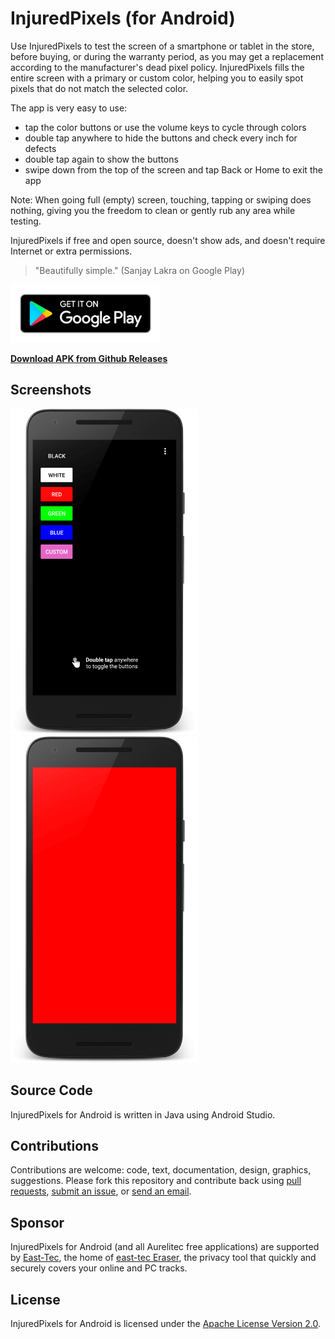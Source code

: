 # InjuredPixels (for Android)

Use InjuredPixels to test the screen of a smartphone or tablet in the store, before buying, or during the warranty period, as you may get a replacement according to the manufacturer's dead pixel policy. InjuredPixels fills the entire screen with a primary or custom color, helping you to easily spot pixels that do not match the selected color. 

The app is very easy to use: 

- tap the color buttons or use the volume keys to cycle through colors
- double tap anywhere to hide the buttons and check every inch for defects
- double tap again to show the buttons
- swipe down from the top of the screen and tap Back or Home to exit the app

Note: When going full (empty) screen, touching, tapping or swiping does nothing, giving you the freedom to clean or gently rub any area while testing.

InjuredPixels if free and open source, doesn't show ads, and doesn't require Internet or extra permissions.

> "Beautifully simple." (Sanjay Lakra on Google Play)


<a href='https://play.google.com/store/apps/details?id=com.aurelitec.injuredpixels'>
  <img alt='Get it on Google Play' src='assets/images/get-it-on-google-play-button.png' width="240"/>
</a>

**[Download APK from Github Releases](https://github.com/aurelitec/injuredpixels-android/releases/latest)**

## Screenshots

<a href="https://cloud.githubusercontent.com/assets/19592808/23361631/4d7ddcb4-fcfa-11e6-9032-c3493415022f.png" target="_blank">
  <img src="assets/screenshots/injuredpixels-android-screenshot-black-menu-nexus5-frame.png" width="300" 
  alt="InjuredPixels for Android Screenshot"/>
</a>
<a href="https://cloud.githubusercontent.com/assets/19592808/23367648/a9ce34e6-fd13-11e6-8d60-4e601a742f2a.png" target="_blank">
  <img src="assets/screenshots/injuredpixels-android-screenshot-red-full-screen-nexus5x-framed.png" width="300" 
  alt="InjuredPixels for Android Screenshot"/>
</a>

## Source Code

InjuredPixels for Android is written in Java using Android Studio.

## Contributions

Contributions are welcome: code, text, documentation, design, graphics, suggestions. Please fork this repository and contribute back using [pull requests](https://github.com/aurelitec/injuredpixels-android/pulls), [submit an issue](https://github.com/aurelitec/injuredpixels-android/issues), or [send an email](https://www.aurelitec.com/support/).

## Sponsor

InjuredPixels for Android (and all Aurelitec free applications) are supported by [East-Tec](http://www.east-tec.com), the home of [east-tec Eraser](http://www.east-tec.com/eraser/), the privacy tool that quickly and securely covers your online and PC tracks.

## License

InjuredPixels for Android is licensed under the [Apache License Version 2.0](LICENSE).
